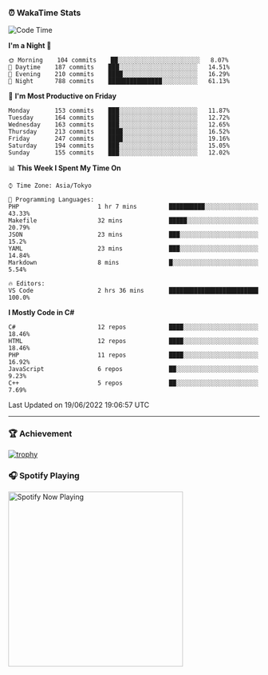 ### ⏰ WakaTime Stats


<!--START_SECTION:waka-->
![Code Time](http://img.shields.io/badge/Code%20Time-0%20secs-blue)

**I'm a Night 🦉** 

```text
🌞 Morning    104 commits    ██░░░░░░░░░░░░░░░░░░░░░░░   8.07% 
🌆 Daytime    187 commits    ███░░░░░░░░░░░░░░░░░░░░░░   14.51% 
🌃 Evening    210 commits    ████░░░░░░░░░░░░░░░░░░░░░   16.29% 
🌙 Night      788 commits    ███████████████░░░░░░░░░░   61.13%

```
📅 **I'm Most Productive on Friday** 

```text
Monday       153 commits    ███░░░░░░░░░░░░░░░░░░░░░░   11.87% 
Tuesday      164 commits    ███░░░░░░░░░░░░░░░░░░░░░░   12.72% 
Wednesday    163 commits    ███░░░░░░░░░░░░░░░░░░░░░░   12.65% 
Thursday     213 commits    ████░░░░░░░░░░░░░░░░░░░░░   16.52% 
Friday       247 commits    ████░░░░░░░░░░░░░░░░░░░░░   19.16% 
Saturday     194 commits    ███░░░░░░░░░░░░░░░░░░░░░░   15.05% 
Sunday       155 commits    ███░░░░░░░░░░░░░░░░░░░░░░   12.02%

```


📊 **This Week I Spent My Time On** 

```text
⌚︎ Time Zone: Asia/Tokyo

💬 Programming Languages: 
PHP                      1 hr 7 mins         ██████████░░░░░░░░░░░░░░░   43.33% 
Makefile                 32 mins             █████░░░░░░░░░░░░░░░░░░░░   20.79% 
JSON                     23 mins             ███░░░░░░░░░░░░░░░░░░░░░░   15.2% 
YAML                     23 mins             ███░░░░░░░░░░░░░░░░░░░░░░   14.84% 
Markdown                 8 mins              █░░░░░░░░░░░░░░░░░░░░░░░░   5.54%

🔥 Editors: 
VS Code                  2 hrs 36 mins       █████████████████████████   100.0%

```

**I Mostly Code in C#** 

```text
C#                       12 repos            ████░░░░░░░░░░░░░░░░░░░░░   18.46% 
HTML                     12 repos            ████░░░░░░░░░░░░░░░░░░░░░   18.46% 
PHP                      11 repos            ████░░░░░░░░░░░░░░░░░░░░░   16.92% 
JavaScript               6 repos             ██░░░░░░░░░░░░░░░░░░░░░░░   9.23% 
C++                      5 repos             ██░░░░░░░░░░░░░░░░░░░░░░░   7.69%

```



 Last Updated on 19/06/2022 19:06:57 UTC
<!--END_SECTION:waka-->

---

### 🏆 Achievement

[![trophy](https://github-profile-trophy.vercel.app/?username=Slime-hatena&theme=flat&no-bg=true&no-frame=true&column=8)](https://github.com/ryo-ma/github-profile-trophy)

### 🎧 Spotify Playing

[<img src="https://spotify-now-playing-slime-hatena.vercel.app/api/spotify-playing" alt="Spotify Now Playing" width="350" />](https://open.spotify.com/user/slime_hatena)

<!--
**Slime-hatena/Slime-hatena** is a ✨ _special_ ✨ repository because its `README.md` (this file) appears on your GitHub profile.

Here are some ideas to get you started:

- 🔭 I’m currently working on ...
- 🌱 I’m currently learning ...
- 👯 I’m looking to collaborate on ...
- 🤔 I’m looking for help with ...
- 💬 Ask me about ...
- 📫 How to reach me: ...
- 😄 Pronouns: ...
- ⚡ Fun fact: ...
-->
